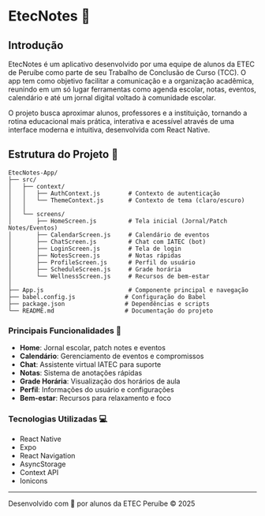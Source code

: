 # EtecNotes 📱

## Introdução

EtecNotes é um aplicativo desenvolvido por uma equipe de alunos da ETEC de Peruíbe como parte de seu Trabalho de Conclusão de Curso (TCC). O app tem como objetivo facilitar a comunicação e a organização acadêmica, reunindo em um só lugar ferramentas como agenda escolar, notas, eventos, calendário e até um jornal digital voltado à comunidade escolar.

O projeto busca aproximar alunos, professores e a instituição, tornando a rotina educacional mais prática, interativa e acessível através de uma interface moderna e intuitiva, desenvolvida com React Native.

## Estrutura do Projeto 📁

```
EtecNotes-App/
├── src/
│   ├── context/
│   │   ├── AuthContext.js        # Contexto de autenticação
│   │   └── ThemeContext.js       # Contexto de tema (claro/escuro)
│   │
│   └── screens/
│       ├── HomeScreen.js         # Tela inicial (Jornal/Patch Notes/Eventos)
│       ├── CalendarScreen.js     # Calendário de eventos
│       ├── ChatScreen.js         # Chat com IATEC (bot)
│       ├── LoginScreen.js        # Tela de login
│       ├── NotesScreen.js        # Notas rápidas
│       ├── ProfileScreen.js      # Perfil do usuário
│       ├── ScheduleScreen.js     # Grade horária
│       └── WellnessScreen.js     # Recursos de bem-estar
│
├── App.js                        # Componente principal e navegação
├── babel.config.js              # Configuração do Babel
├── package.json                 # Dependências e scripts
└── README.md                    # Documentação do projeto
```

### Principais Funcionalidades 🚀

- **Home**: Jornal escolar, patch notes e eventos
- **Calendário**: Gerenciamento de eventos e compromissos
- **Chat**: Assistente virtual IATEC para suporte
- **Notas**: Sistema de anotações rápidas
- **Grade Horária**: Visualização dos horários de aula
- **Perfil**: Informações do usuário e configurações
- **Bem-estar**: Recursos para relaxamento e foco

### Tecnologias Utilizadas 💻

- React Native
- Expo
- React Navigation
- AsyncStorage
- Context API
- Ionicons

---

Desenvolvido com 💜 por alunos da ETEC Peruíbe © 2025

